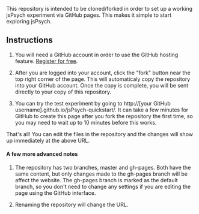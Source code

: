 This repository is intended to be cloned/forked in order to set up a working jsPsych experiment via GitHub pages. This makes it simple to start exploring jsPsych.

Instructions
------------

1. You will need a GitHub account in order to use the GitHub hosting feature. [Register for free](http://www.github.com).

2. After you are logged into your account, click the "fork" button near the top right corner of the page. This will automaticaly copy the repository into your GitHub account. Once the copy is complete, you will be sent directly to your copy of this repository.

3. You can try the test experiment by going to http://[your GitHub username].github.io/jsPsych-quickstart/. It can take a few minutes for GitHub to create this page after you fork the repository the first time, so you may need to wait up to 10 minutes before this works. 

That's all! You can edit the files in the repository and the changes will show up immediately at the above URL. 

#### A few more advanced notes

1. The repository has two branches, master and gh-pages. Both have the same content, but only changes made to the gh-pages branch will be affect the website. The gh-pages branch is marked as the default branch, so you don't need to change any settings if you are editing the page using the GitHub interface.

2. Renaming the repository will change the URL.